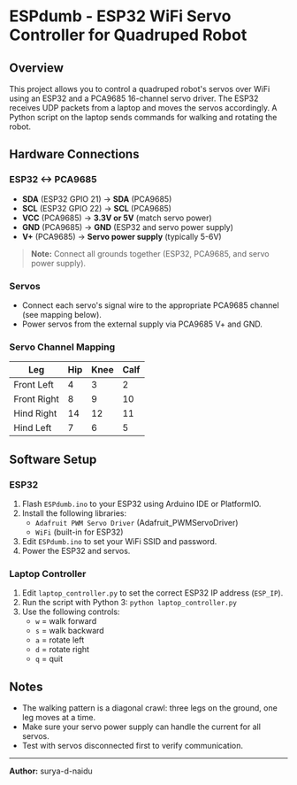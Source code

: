 # ESPdumb - ESP32 WiFi Servo Controller for Quadruped Robot

## Overview
This project allows you to control a quadruped robot's servos over WiFi using an ESP32 and a PCA9685 16-channel servo driver. The ESP32 receives UDP packets from a laptop and moves the servos accordingly. A Python script on the laptop sends commands for walking and rotating the robot.

## Hardware Connections

### ESP32 <-> PCA9685
- **SDA** (ESP32 GPIO 21)  → **SDA** (PCA9685)
- **SCL** (ESP32 GPIO 22)  → **SCL** (PCA9685)
- **VCC** (PCA9685)        → **3.3V or 5V** (match servo power)
- **GND** (PCA9685)        → **GND** (ESP32 and servo power supply)
- **V+** (PCA9685)         → **Servo power supply** (typically 5-6V)

> **Note:** Connect all grounds together (ESP32, PCA9685, and servo power supply).

### Servos
- Connect each servo's signal wire to the appropriate PCA9685 channel (see mapping below).
- Power servos from the external supply via PCA9685 V+ and GND.

### Servo Channel Mapping
| Leg          | Hip | Knee | Calf |
|--------------|-----|------|------|
| Front Left   |  4  |  3   |  2   |
| Front Right  |  8  |  9   | 10   |
| Hind Right   | 14  | 12   | 11   |
| Hind Left    |  7  |  6   |  5   |

## Software Setup

### ESP32
1. Flash `ESPdumb.ino` to your ESP32 using Arduino IDE or PlatformIO.
2. Install the following libraries:
   - `Adafruit PWM Servo Driver` (Adafruit_PWMServoDriver)
   - `WiFi` (built-in for ESP32)
3. Edit `ESPdumb.ino` to set your WiFi SSID and password.
4. Power the ESP32 and servos.

### Laptop Controller
1. Edit `laptop_controller.py` to set the correct ESP32 IP address (`ESP_IP`).
2. Run the script with Python 3: `python laptop_controller.py`
3. Use the following controls:
   - `w` = walk forward
   - `s` = walk backward
   - `a` = rotate left
   - `d` = rotate right
   - `q` = quit

## Notes
- The walking pattern is a diagonal crawl: three legs on the ground, one leg moves at a time.
- Make sure your servo power supply can handle the current for all servos.
- Test with servos disconnected first to verify communication.

---

**Author:** surya-d-naidu
